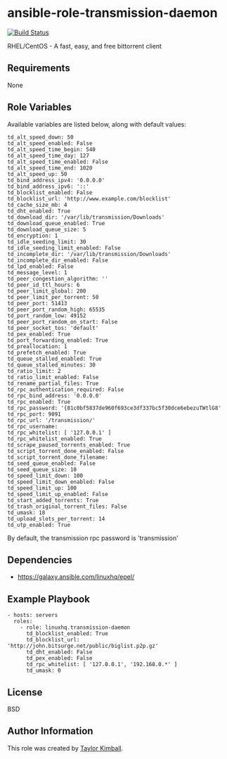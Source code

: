 # ansible-role-transmission-daemon

[![Build Status](https://travis-ci.org/linuxhq/ansible-role-transmission-daemon.svg?branch=master)](https://travis-ci.org/linuxhq/ansible-role-transmission-daemon)

RHEL/CentOS - A fast, easy, and free bittorrent client 

## Requirements

None

## Role Variables

Available variables are listed below, along with default values:

    td_alt_speed_down: 50
    td_alt_speed_enabled: False
    td_alt_speed_time_begin: 540
    td_alt_speed_time_day: 127
    td_alt_speed_time_enabled: False
    td_alt_speed_time_end: 1020
    td_alt_speed_up: 50
    td_bind_address_ipv4: '0.0.0.0'
    td_bind_address_ipv6: '::'
    td_blocklist_enabled: False
    td_blocklist_url: 'http://www.example.com/blocklist'
    td_cache_size_mb: 4
    td_dht_enabled: True
    td_download_dir: '/var/lib/transmission/Downloads'
    td_download_queue_enabled: True
    td_download_queue_size: 5
    td_encryption: 1
    td_idle_seeding_limit: 30
    td_idle_seeding_limit_enabled: False
    td_incomplete_dir: '/var/lib/transmission/Downloads'
    td_incomplete_dir_enabled: False
    td_lpd_enabled: False
    td_message_level: 1
    td_peer_congestion_algorithm: ''
    td_peer_id_ttl_hours: 6
    td_peer_limit_global: 200
    td_peer_limit_per_torrent: 50
    td_peer_port: 51413
    td_peer_port_random_high: 65535
    td_port_random_low: 49152
    td_peer_port_random_on_start: False
    td_peer_socket_tos: 'default'
    td_pex_enabled: True
    td_port_forwarding_enabled: True
    td_preallocation: 1
    td_prefetch_enabled: True
    td_queue_stalled_enabled: True
    td_queue_stalled_minutes: 30
    td_ratio_limit: 2
    td_ratio_limit_enabled: False
    td_rename_partial_files: True
    td_rpc_authentication_required: False
    td_rpc_bind_address: '0.0.0.0'
    td_rpc_enabled: True
    td_rpc_password: '{81c0bf5837de960f693ce3df337bc5f30dce6ebezuTWtlG8'
    td_rpc_port: 9091
    td_rpc_url: '/transmission/'
    td_rpc_username:
    td_rpc_whitelist: [ '127.0.0.1' ]
    td_rpc_whitelist_enabled: True
    td_scrape_paused_torrents_enabled: True
    td_script_torrent_done_enabled: False
    td_script_torrent_done_filename:
    td_seed_queue_enabled: False
    td_seed_queue_size: 10
    td_speed_limit_down: 100
    td_speed_limit_down_enabled: False
    td_speed_limit_up: 100
    td_speed_limit_up_enabled: False
    td_start_added_torrents: True
    td_trash_original_torrent_files: False
    td_umask: 18
    td_upload_slots_per_torrent: 14
    td_utp_enabled: True

By default, the transmission rpc password is 'transmission'

## Dependencies

 * https://galaxy.ansible.com/linuxhq/epel/

## Example Playbook

    - hosts: servers
      roles:
        - role: linuxhq.transmission-daemon
          td_blocklist_enabled: True
          td_blocklist_url: 'http://john.bitsurge.net/public/biglist.p2p.gz'
          td_dht_enabled: False
          td_pex_enabled: False
          td_rpc_whitelist: [ '127.0.0.1', '192.168.0.*' ]
          td_umask: 0

## License

BSD

## Author Information

This role was created by [Taylor Kimball](http://www.linuxhq.org).
